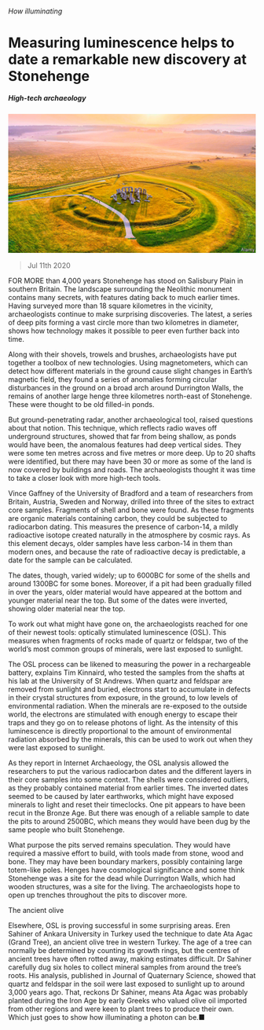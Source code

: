###### How illuminating

# Measuring luminescence helps to date a remarkable new discovery at Stonehenge 

##### High-tech archaeology 

![image](images/20200711_STP001.jpg) 

> Jul 11th 2020 

FOR MORE than 4,000 years Stonehenge has stood on Salisbury Plain in southern Britain. The landscape surrounding the Neolithic monument contains many secrets, with features dating back to much earlier times. Having surveyed more than 18 square kilometres in the vicinity, archaeologists continue to make surprising discoveries. The latest, a series of deep pits forming a vast circle more than two kilometres in diameter, shows how technology makes it possible to peer even further back into time.

Along with their shovels, trowels and brushes, archaeologists have put together a toolbox of new technologies. Using magnetometers, which can detect how different materials in the ground cause slight changes in Earth’s magnetic field, they found a series of anomalies forming circular disturbances in the ground on a broad arch around Durrington Walls, the remains of another large henge three kilometres north-east of Stonehenge. These were thought to be old filled-in ponds.


But ground-penetrating radar, another archaeological tool, raised questions about that notion. This technique, which reflects radio waves off underground structures, showed that far from being shallow, as ponds would have been, the anomalous features had deep vertical sides. They were some ten metres across and five metres or more deep. Up to 20 shafts were identified, but there may have been 30 or more as some of the land is now covered by buildings and roads. The archaeologists thought it was time to take a closer look with more high-tech tools.

Vince Gaffney of the University of Bradford and a team of researchers from Britain, Austria, Sweden and Norway, drilled into three of the sites to extract core samples. Fragments of shell and bone were found. As these fragments are organic materials containing carbon, they could be subjected to radiocarbon dating. This measures the presence of carbon-14, a mildly radioactive isotope created naturally in the atmosphere by cosmic rays. As this element decays, older samples have less carbon-14 in them than modern ones, and because the rate of radioactive decay is predictable, a date for the sample can be calculated.

The dates, though, varied widely; up to 6000BC for some of the shells and around 1300BC for some bones. Moreover, if a pit had been gradually filled in over the years, older material would have appeared at the bottom and younger material near the top. But some of the dates were inverted, showing older material near the top.

To work out what might have gone on, the archaeologists reached for one of their newest tools: optically stimulated luminescence (OSL). This measures when fragments of rocks made of quartz or feldspar, two of the world’s most common groups of minerals, were last exposed to sunlight.

The OSL process can be likened to measuring the power in a rechargeable battery, explains Tim Kinnaird, who tested the samples from the shafts at his lab at the University of St Andrews. When quartz and feldspar are removed from sunlight and buried, electrons start to accumulate in defects in their crystal structures from exposure, in the ground, to low levels of environmental radiation. When the minerals are re-exposed to the outside world, the electrons are stimulated with enough energy to escape their traps and they go on to release photons of light. As the intensity of this luminescence is directly proportional to the amount of environmental radiation absorbed by the minerals, this can be used to work out when they were last exposed to sunlight.

As they report in Internet Archaeology, the OSL analysis allowed the researchers to put the various radiocarbon dates and the different layers in their core samples into some context. The shells were considered outliers, as they probably contained material from earlier times. The inverted dates seemed to be caused by later earthworks, which might have exposed minerals to light and reset their timeclocks. One pit appears to have been recut in the Bronze Age. But there was enough of a reliable sample to date the pits to around 2500BC, which means they would have been dug by the same people who built Stonehenge.

What purpose the pits served remains speculation. They would have required a massive effort to build, with tools made from stone, wood and bone. They may have been boundary markers, possibly containing large totem-like poles. Henges have cosmological significance and some think Stonehenge was a site for the dead while Durrington Walls, which had wooden structures, was a site for the living. The archaeologists hope to open up trenches throughout the pits to discover more.

The ancient olive

Elsewhere, OSL is proving successful in some surprising areas. Eren Sahiner of Ankara University in Turkey used the technique to date Ata Agac (Grand Tree), an ancient olive tree in western Turkey. The age of a tree can normally be determined by counting its growth rings, but the centres of ancient trees have often rotted away, making estimates difficult. Dr Sahiner carefully dug six holes to collect mineral samples from around the tree’s roots. His analysis, published in Journal of Quaternary Science, showed that quartz and feldspar in the soil were last exposed to sunlight up to around 3,000 years ago. That, reckons Dr Sahiner, means Ata Agac was probably planted during the Iron Age by early Greeks who valued olive oil imported from other regions and were keen to plant trees to produce their own. Which just goes to show how illuminating a photon can be.■

